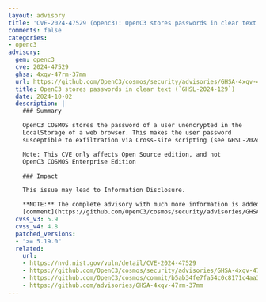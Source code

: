 ```yaml
---
layout: advisory
title: 'CVE-2024-47529 (openc3): OpenC3 stores passwords in clear text (`GHSL-2024-129`)'
comments: false
categories:
- openc3
advisory:
  gem: openc3
  cve: 2024-47529
  ghsa: 4xqv-47rm-37mm
  url: https://github.com/OpenC3/cosmos/security/advisories/GHSA-4xqv-47rm-37mm
  title: OpenC3 stores passwords in clear text (`GHSL-2024-129`)
  date: 2024-10-02
  description: |
    ### Summary

    OpenC3 COSMOS stores the password of a user unencrypted in the
    LocalStorage of a web browser. This makes the user password
    susceptible to exfiltration via Cross-site scripting (see GHSL-2024-128).

    Note: This CVE only affects Open Source edition, and not
    OpenC3 COSMOS Enterprise Edition

    ### Impact

    This issue may lead to Information Disclosure.

    **NOTE:** The complete advisory with much more information is added as
    [comment](https://github.com/OpenC3/cosmos/security/advisories/GHSA-4xqv-47rm-37mm#advisory-comment-104905).
  cvss_v3: 5.9
  cvss_v4: 4.8
  patched_versions:
  - ">= 5.19.0"
  related:
    url:
    - https://nvd.nist.gov/vuln/detail/CVE-2024-47529
    - https://github.com/OpenC3/cosmos/security/advisories/GHSA-4xqv-47rm-37mm
    - https://github.com/OpenC3/cosmos/commit/b5ab34fe7fa54c0c8171c4aa3caf4e03d6f63bd7
    - https://github.com/advisories/GHSA-4xqv-47rm-37mm
---
```

